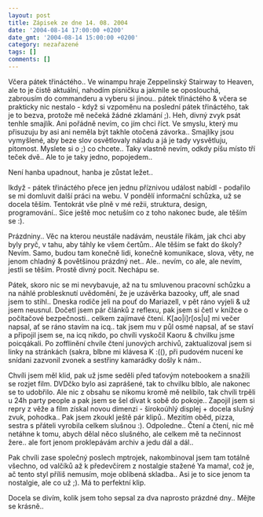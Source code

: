 ```yaml
---
layout: post
title: Zápisek ze dne 14. 08. 2004
date: '2004-08-14 17:00:00 +0200'
date_gmt: '2004-08-14 15:00:00 +0200'
category: nezařazené
tags: []
comments: []
---
```

<p>Včera pátek třináctého.. Ve winampu hraje Zeppelinský Stairway to Heaven, ale to je čistě aktuální, nahodím písničku  a jakmile se oposlouchá, zabrousím do commanderu a vyberu si jinou.. pátek třináctého &amp; včera se prakticky  nic nestalo - když si vzpoměnu na poslední pátek třináctého, tak je to bezva, protože mě nečeká žádné zklamání ;).  Heh, divný zvyk psát tenhle smajlík. Ani pořádně nevím, co jím chci říct. Ve smyslu, který mu přisuzuju by asi ani  neměla být takhle otočená závorka.. Smajlíky jsou vymyšlené, aby beze slov osvětlovaly náladu a já je tady  vysvětluju, pitomost. Myslete si o ;) co chcete.. Taky vlastně nevím, odkdy píšu místo tří teček dvě.. Ale to  je taky jedno, popojedem..</p>
<p>Není hanba upadnout, hanba je zůstat ležet..</p>
<p>Ikdyž - pátek třináctého přece jen jednu příznivou událost nabídl - podařilo se mi domluvit další práci na webu.  V pondělí informační schůzka, už se docela těším. Tentokrát vše plně v mé režii, struktura, design, programování..  Sice ještě moc netuším co z toho nakonec bude, ale těším se :).</p>
<p>Prázdniny.. Věc na kterou neustále nadávám, neustále říkám, jak chci aby byly pryč, v tahu, aby táhly ke všem  čertům.. Ale těším se fakt do školy? Nevím. Samo, budou tam konečně lidi, konečně komunikace, slova, věty, ne jenom  chladný &amp; povětšinou prázdný net.. Ale.. nevím, co ale, ale nevím, jestli se těším. Prostě divný pocit. Nechápu  se.</p>
<p>Pátek, skoro nic se mi nevybavuje, až na tu smluvenou pracovní schůzku a na náhlé problesknutí uvědomění, že  je uzávěrka bazooky, uff, ale snad jsem to stihl.. Dneska rodiče jeli na pouť do Mariazell, v pět ráno vyjeli &amp; už jsem  neusnul. Dočetl jsem pár článků z reflexu, pak jsem si četl v knížce o počítačové bezpečnosti.. celkem zajímavé čtení.  K[ao|i]r[os|u] mi večer napsal, ať se ráno stavím na icq.. tak jsem mu v půl osmé napsal, ať se staví a připojil  jsem se, na icq nikdo, po chvíli vyskočil Kaoru &amp; chvilku jsme poicqákali. Po zofflinění chvíle čtení junových  archivů, zaktualizoval jsem si linky na stránkách (sakra, blbne mi klávesa K :((), při pudovém nucení ke snídani  zazvonil zvonek a sestřiny kamarádky došly k nám..</p>
<p>Chvíli jsem měl klid, pak už jsme seděli před taťovým notebookem a snažili se rozjet film. DVDčko bylo asi  zaprášené, tak to chvilku blblo, ale nakonec se to udobřilo. Ale nic z obsahu se nikomu kromě mě nelíbilo, tak chvíli  trpěli u 24h party people a pak jsem se šel dívat k sobě do pokoje.. Zapojil jsem si repry z věže a film získal  novou dimenzi - širokoúhlý displej + docela slušný zvuk, pohodka.. Pak jsem zkoukl ještě pár klipů.. Mezitím  oběd, pizza, sestra s přáteli vyrobila celkem slušnou :). Odpoledne.. Čtení a čtení, nic mě netáhne k tomu, abych  dělal něco slušného, ale celkem mě ta nečinnost žere.. ale fort jenom proklepávám archiv a jedu dál a dál..</p>
<p>Pak chvíli zase společný poslech mptrojek, nakombinoval jsem tam totálně všechno, od valčíků až k předevčírem  z nostalgie stažené Ya mama!, což je, ač tento styl příliš nemusím, moje oblíbená skladba.. Asi je to sice jenom  ta nostalgie, ale co už ;). Má to perfektní klip.</p>
<p>Docela se divím, kolik jsem toho sepsal za dva naprosto prázdné dny.. Mějte se krásně..</p>

